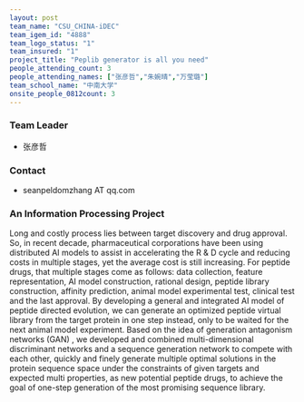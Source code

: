 ```yaml
---
layout: post
team_name: "CSU_CHINA-iDEC"
team_igem_id: "4888"
team_logo_status: "1"
team_insured: "1"
project_title: "Peplib generator is all you need"
people_attending_count: 3
people_attending_names: ["张彦哲","朱婉晴","万莹璐"]
team_school_name: "中南大学"
onsite_people_0812count: 3
---
```



### Team Leader
* 张彦哲

### Contact
* seanpeldomzhang AT qq.com

### An Information Processing Project

Long and costly process lies between target discovery and drug approval. So, in recent decade, pharmaceutical corporations have been using distributed AI models to assist in accelerating the R & D cycle and reducing costs in multiple stages, yet the average cost is still increasing. For peptide drugs, that multiple stages come as follows: data collection, feature representation, AI model construction, rational design, peptide library construction, affinity prediction, animal model experimental test, clinical test and the last approval. By developing a general and integrated AI model of peptide directed evolution, we can generate an optimized peptide virtual library from the target protein in one step instead, only to be waited for the next animal model experiment. Based on the idea of generation antagonism networks (GAN) , we developed and combined multi-dimensional discriminant networks and a sequence generation network to compete with each other, quickly and finely generate multiple optimal solutions in the protein sequence space under the constraints of given targets and expected multi properties, as new potential peptide drugs, to achieve the goal of one-step generation of the most promising sequence library.